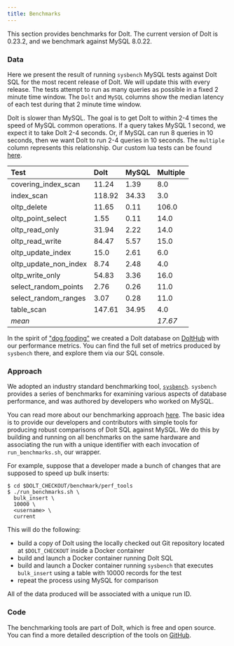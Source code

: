 ```yaml
---
title: Benchmarks
---
```



This section provides benchmarks for Dolt. The current version of Dolt is 0.23.2, and we benchmark against MySQL 8.0.22.

### Data

Here we present the result of running `sysbench` MySQL tests against Dolt SQL for the most recent release of Dolt. We will update this with every release. The tests attempt to run as many queries as possible in a fixed 2 minute time window. The `Dolt` and `MySQL` columns show the median latency of each test during that 2 minute time window.

Dolt is slower than MySQL. The goal is to get Dolt to within 2-4 times the speed of MySQL common operations. If a query takes MySQL 1 second, we expect it to take Dolt 2-4 seconds. Or, if MySQL can run 8 queries in 10 seconds, then we want Dolt to run 2-4 queries in 10 seconds. The `multiple` column represents this relationship. Our custom lua tests can be found [here](https://github.com/dolthub/dolt/tree/master/benchmark/perf_tools/sysbench_scripts/lua).

| Test | Dolt | MySQL | Multiple |
| :--- | :--- | :--- | :--- |
| covering\_index\_scan | 11.24 | 1.39 | 8.0 |
| index\_scan | 118.92 | 34.33 | 3.0 |
| oltp\_delete | 11.65 | 0.11 | 106.0 |
| oltp\_point\_select | 1.55 | 0.11 | 14.0 |
| oltp\_read\_only | 31.94 | 2.22 | 14.0 |
| oltp\_read\_write | 84.47 | 5.57 | 15.0 |
| oltp\_update\_index | 15.0 | 2.61 | 6.0 |
| oltp\_update\_non\_index | 8.74 | 2.48 | 4.0 |
| oltp\_write\_only | 54.83 | 3.36 | 16.0 |
| select\_random\_points | 2.76 | 0.26 | 11.0 |
| select\_random\_ranges | 3.07 | 0.28 | 11.0 |
| table\_scan | 147.61 | 34.95 | 4.0 |
| _mean_ |  |  | _17.67_ |

In the spirit of ["dog fooding"](https://en.wikipedia.org/wiki/Eating_your_own_dog_food) we created a Dolt database on [DoltHub](https://www.dolthub.com/repositories/dolthub/dolt-benchmarks) with our performance metrics. You can find the full set of metrics produced by `sysbench` there, and explore them via our SQL console.

### Approach

We adopted an industry standard benchmarking tool, [`sysbench`](https://github.com/akopytov/sysbench). `sysbench` provides a series of benchmarks for examining various aspects of database performance, and was authored by developers who worked on MySQL.

You can read more about our benchmarking approach [here](https://github.com/dolthub/dolt/tree/master/benchmark/perf_tools). The basic idea is to provide our developers and contributors with simple tools for producing robust comparisons of Dolt SQL against MySQL. We do this by building and running on all benchmarks on the same hardware and associating the run with a unique identifier with each invocation of `run_benchmarks.sh`, our wrapper.

For example, suppose that a developer made a bunch of changes that are supposed to speed up bulk inserts:

```text
$ cd $DOLT_CHECKOUT/benchmark/perf_tools
$ ./run_benchmarks.sh \
  bulk_insert \
  10000 \
  <username> \
  current
```

This will do the following:

* build a copy of Dolt using the locally checked out Git repository located at `$DOLT_CHECKOUT` inside a Docker container
* build and launch a Docker container running Dolt SQL
* build and launch a Docker container running `sysbench` that executes `bulk_insert` using a table with 10000 records for the test
* repeat the process using MySQL for comparison

All of the data produced will be associated with a unique run ID.

### Code

The benchmarking tools are part of Dolt, which is free and open source. You can find a more detailed description of the tools on [GitHub](https://github.com/dolthub/dolt/tree/master/benchmark/perf_tools).

